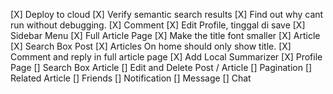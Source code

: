 [X] Deploy to cloud
[X] Verify semantic search results
[X] Find out why cant run without debugging.
[X] Comment
[X] Edit Profile, tinggal di save
[X] Sidebar Menu
[X] Full Article Page
[X] Make the title font smaller
[X] Article
[X] Search Box Post
[X] Articles On home should only show title.
[X] Comment and reply in full article page
[X] Add Local Summarizer
[X] Profile Page
[] Search Box Article
[] Edit and Delete Post / Article
[] Pagination
[] Related Article
[] Friends
[] Notification
[] Message
[] Chat
